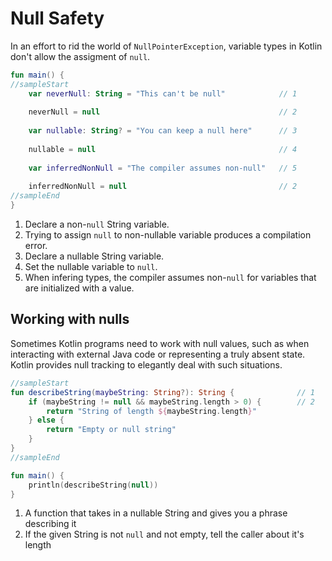 # Null Safety

In an effort to rid the world of `NullPointerException`, variable types in Kotlin don't allow the assigment of `null`.

<div class="language-kotlin" theme="idea" data-min-compiler-version="1.3">

```kotlin
fun main() {
//sampleStart
    var neverNull: String = "This can't be null"            // 1
    
    neverNull = null                                        // 2
    
    var nullable: String? = "You can keep a null here"      // 3
    
    nullable = null                                         // 4
    
    var inferredNonNull = "The compiler assumes non-null"   // 5
    
    inferredNonNull = null                                  // 2
//sampleEnd
}
```

</div>

1. Declare a non-`null` String variable.
2. Trying to assign `null` to non-nullable variable produces a compilation error. 
3. Declare a nullable String variable.
4. Set the nullable variable to `null`.
5. When infering types, the compiler assumes non-`null` for variables that are initialized with a value.

## Working with nulls

Sometimes Kotlin programs need to work with null values, such as when interacting with external Java code or
representing a truly absent state.  Kotlin provides null tracking to elegantly deal with such situations.

<div class="language-kotlin" theme="idea" data-min-compiler-version="1.3">

```kotlin
//sampleStart
fun describeString(maybeString: String?): String {              // 1
    if (maybeString != null && maybeString.length > 0) {        // 2
        return "String of length ${maybeString.length}"
    } else {
        return "Empty or null string"
    }
}
//sampleEnd

fun main() {
    println(describeString(null))
}
```

</div>


1. A function that takes in a nullable String and gives you a phrase describing it
2. If the given String is not `null` and not empty, tell the caller about it's length

    
    
